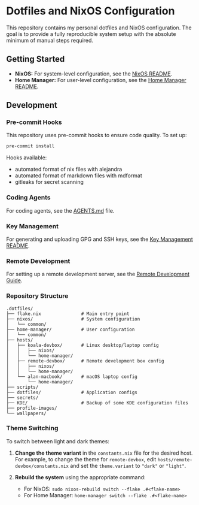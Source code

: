 # Dotfiles and NixOS Configuration

This repository contains my personal dotfiles and NixOS configuration. The goal is to provide a fully reproducible system setup with the absolute minimum of manual steps required.

## Getting Started

- **NixOS:** For system-level configuration, see the [NixOS README](./nixos/README.md).
- **Home Manager:** For user-level configuration, see the [Home Manager README](./home-manager/README.md).

## Development

### Pre-commit Hooks

This repository uses pre-commit hooks to ensure code quality. To set up:

```bash
pre-commit install
```

Hooks available:

- automated format of nix files with alejandra
- automated format of markdown files with mdformat
- gitleaks for secret scanning

### Coding Agents

For coding agents, see the [AGENTS.md](./AGENTS.md) file.

### Key Management

For generating and uploading GPG and SSH keys, see the [Key Management README](./docs/KEY_MANAGEMENT.md).

### Remote Development

For setting up a remote development server, see the [Remote Development Guide](./docs/REMOTE_DEV.md).

### Repository Structure

```
.dotfiles/
├── flake.nix               # Main entry point
├── nixos/                  # System configuration
│   └── common/
├── home-manager/           # User configuration
│   └── common/
├── hosts/
│   ├── koala-devbox/       # Linux desktop/laptop config
│   │   ├── nixos/
│   │   └── home-manager/
│   ├── remote-devbox/      # Remote development box config
│   │   ├── nixos/
│   │   └── home-manager/
│   └── alan-macbook/       # macOS laptop config
│       └── home-manager/
├── scripts/
├── dotfiles/               # Application configs
├── secrets/
├── KDE/                    # Backup of some KDE configuration files
├── profile-images/
└── wallpapers/
```

### Theme Switching

To switch between light and dark themes:

1. **Change the theme variant** in the `constants.nix` file for the desired host. For example, to change the theme for `remote-devbox`, edit `hosts/remote-devbox/constants.nix` and set the `theme.variant` to `"dark"` or `"light"`.

1. **Rebuild the system** using the appropriate command:

   - For NixOS: `sudo nixos-rebuild switch --flake .#<flake-name>`
   - For Home Manager: `home-manager switch --flake .#<flake-name>`
